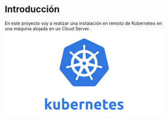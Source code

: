 # Introducción

En este proyecto voy a realizar una instalación en remoto de Kubernetes en una máquina alojada en un Cloud Server.
 ![ kubernetes ](https://github.com/juanglez01/K0S/blob/8db2b2ebc94ad151a0fd8d1ffeda691bf2da5baf/Imagenes/Kubernetes.png)
